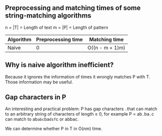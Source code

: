 ## Preprocessing and matching times of some string-matching algorithms

n = |T| = Length of text
m = |P| = Length of pattern

|Algorithm|Preprocessing time|Matching time|
|-|-|-|
|Naive|0|O((n - m + 1)m)

## Why is naive algorithm inefficient?

Because it ignores the information of times it wrongly matches P with T. Those information may be useful.

## Gap characters in P

An interesting and practical problem: P has gap characters `.`that can match to an arbitrary string of characters of length ≥ 0, for example P = ab`.`ba`.`c can match to ab`abc`ba`dsf`c or abbac.

We can determine whether P in T in O(nm) time.